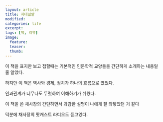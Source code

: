 ```yaml
---
layout: article
title: 지대넓얕
modified:
categories: life
excerpt:
tags: [책, 리뷰]
image:
  feature:
  teaser:
  thumb:
---
```



이 책을 표지만 보고 접할때는 기본적인 인문학적 교양들을 간단하게 소개하는 내용일 줄 알았다.



하지만 이 책은 역사와 경제, 정치가 하나의 흐름으로 였었다.

인과관계가 너무나도 뚜렷하여 이해하기가 쉬웠다.

이 책을 쓴 채사장의 간단하면서 과감한 설명이 나에게 잘 와닿았던 거 같다



덕분에 채사장의 팟캐스트 라디오도 듣고있다.

